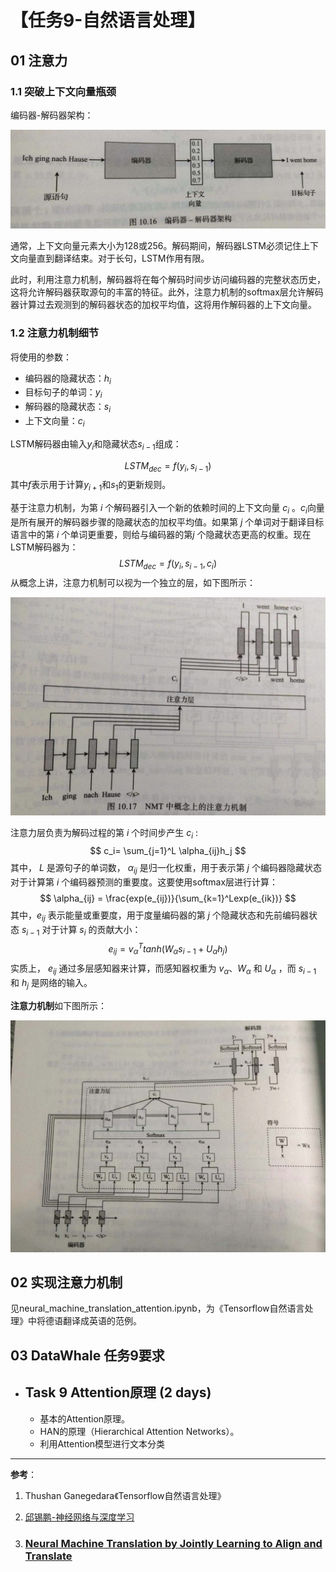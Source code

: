

# 【**任务9-自然语言处理**】

## 01 注意力

### 1.1 突破上下文向量瓶颈

编码器-解码器架构：

![01](./pictures/01.jpg)

通常，上下文向量元素大小为128或256。解码期间，解码器LSTM必须记住上下文向量直到翻译结束。对于长句，LSTM作用有限。

此时，利用注意力机制，解码器将在每个解码时间步访问编码器的完整状态历史，这将允许解码器获取源句的丰富的特征。此外，注意力机制的softmax层允许解码器计算过去观测到的解码器状态的加权平均值，这将用作解码器的上下文向量。

### 1.2 注意力机制细节

将使用的参数：

- 编码器的隐藏状态：$h_i$
- 目标句子的单词：$y_i$
- 解码器的隐藏状态：$s_i$
- 上下文向量：$c_i$

LSTM解码器由输入$y_i$和隐藏状态$s_{i-1}$组成：

$$
LSTM_{dec}=f(y_i,s_{i-1})
$$
其中$f$表示用于计算$y_{i+1}$和$s_1$的更新规则。

基于注意力机制，为第 $i$ 个解码器引入一个新的依赖时间的上下文向量 $c_i$ 。$c_i$向量是所有展开的解码器步骤的隐藏状态的加权平均值。如果第 $j$ 个单词对于翻译目标语言中的第 $i$ 个单词更重要，则给与编码器的第$j$ 个隐藏状态更高的权重。现在LSTM解码器为：
$$
LSTM_{dec}=f(y_i,s_{i-1}, c_i)
$$
从概念上讲，注意力机制可以视为一个独立的层，如下图所示：

![02](./pictures/02.jpg)

注意力层负责为解码过程的第 $i$ 个时间步产生 $c_i$ :
$$
c_i= \sum_{j=1}^L \alpha_{ij}h_j
$$
其中， $L$ 是源句子的单词数， $\alpha_{ij}$ 是归一化权重，用于表示第 $j$ 个编码器隐藏状态对于计算第 $i$ 个编码器预测的重要度。这要使用softmax层进行计算：
$$
\alpha_{ij} = \frac{exp(e_{ij})}{\sum_{k=1}^Lexp(e_{ik})}
$$
其中，$e_{ij}$ 表示能量或重要度，用于度量编码器的第 $j$ 个隐藏状态和先前编码器状态 $s_{i-1}$ 对于计算 $s_i$ 的贡献大小：
$$
e_{ij}=v_{\alpha}^Ttanh(W_{\alpha}s_{i-1}+U_{\alpha}h_j)
$$
实质上， $e_{ij}$ 通过多层感知器来计算，而感知器权重为 $v_{\alpha}$、$W_{\alpha}$ 和 $U_{\alpha}$ ，而 $s_{i-1}$ 和 $h_j$ 是网络的输入。

**注意力机制**如下图所示：

![02](./pictures/03.jpg)



## 02 实现注意力机制

见neural_machine_translation_attention.ipynb，为《Tensorflow自然语言处理》中将德语翻译成英语的范例。





##  03 DataWhale 任务9要求 

- ## Task 9 Attention原理 (2 days)

  - 基本的Attention原理。
  - HAN的原理（Hierarchical Attention Networks）。
  - 利用Attention模型进行文本分类

 





---
**参考**：
1. Thushan Ganegedara《Tensorflow自然语言处理》

2. [邱锡鹏-神经网络与深度学习](<https://nndl.github.io/>)

4. ### [Neural Machine Translation by Jointly Learning to Align and Translate](http://www.arxiv.org/abs/1409.0473)


